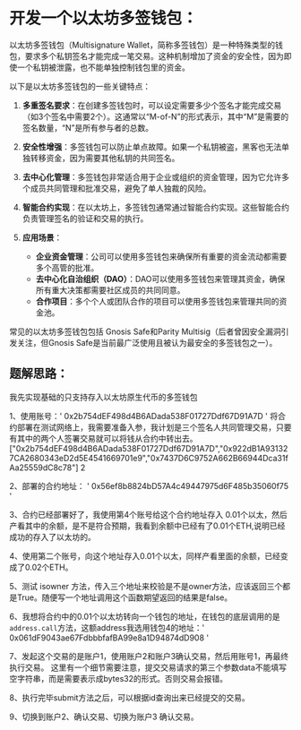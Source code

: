 # 开发一个以太坊多签钱包：

以太坊多签钱包（Multisignature Wallet，简称多签钱包）是一种特殊类型的钱包，要求多个私钥签名才能完成一笔交易。这种机制增加了资金的安全性，因为即使一个私钥被泄露，也不能单独控制钱包里的资金。

以下是以太坊多签钱包的一些关键特点：

1. **多重签名要求**：在创建多签钱包时，可以设定需要多少个签名才能完成交易（如3个签名中需要2个）。这通常以“M-of-N”的形式表示，其中“M”是需要的签名数量，“N”是所有参与者的总数。

2. **安全性增强**：多签钱包可以防止单点故障。如果一个私钥被盗，黑客也无法单独转移资金，因为需要其他私钥的共同签名。

3. **去中心化管理**：多签钱包非常适合用于企业或组织的资金管理，因为它允许多个成员共同管理和批准交易，避免了单人独裁的风险。

4. **智能合约实现**：在以太坊上，多签钱包通常通过智能合约实现。这些智能合约负责管理签名的验证和交易的执行。

5. **应用场景**：
   - **企业资金管理**：公司可以使用多签钱包来确保所有重要的资金流动都需要多个高管的批准。
   - **去中心化自治组织（DAO）**：DAO可以使用多签钱包来管理其资金，确保所有重大决策都需要社区成员的共同同意。
   - **合作项目**：多个个人或团队合作的项目可以使用多签钱包来管理共同的资金池。

常见的以太坊多签钱包包括 Gnosis Safe和Parity Multisig（后者曾因安全漏洞引发关注，但Gnosis Safe是当前最广泛使用且被认为最安全的多签钱包之一）。

## 题解思路：
我先实现基础的只支持存入以太坊原生代币的多签钱包

1、使用账号：' 0x2b754dEF498d4B6ADada538F01727Ddf67D91A7D ' 将合约部署在测试网络上，我需要准备入参，我计划是三个签名人共同管理交易，只要有其中的两个人签署交易就可以将钱从合约中转出去。
["0x2b754dEF498d4B6ADada538F01727Ddf67D91A7D","0x922dB1A931327CA2680343eD2d5E4541669701e9","0x7437D6C9752A662B66944Dca31fAa25559dC8c78"] 2

2、部署的合约地址： ' 0x56ef8b8824bD57A4c49447975d6F485b35060f75 '

3、合约已经部署好了，我使用第4个账号给这个合约地址存入 0.01个以太，然后产看其中的余额，是不是符合预期，我看到余额中已经有了0.01个ETH,说明已经成功的存入了以太坊的。

4、使用第二个账号，向这个地址存入0.01个以太，同样产看里面的余额，已经变成了0.02个ETH。

5、测试 isowner 方法，传入三个地址来校验是不是owner方法，应该返回三个都是True。随便写一个地址调用这个函数期望返回的结果是false。

6、我想将合约中的0.01个以太坊转向一个钱包的地址，在钱包的底层调用的是`address.call`方法，这额address我选用钱包4的地址：' 0x061dF9043ae67FdbbbfafBA99e8a1D94874dD908 ' 

7、发起这个交易的是账户1，使用账户2和账户3确认交易，然后用账号1，再最终执行交易。
   这里有一个细节需要注意，提交交易请求的第三个参数data不能填写空字符串，而是需要表示成bytes32的形式。否则交易会报错。

8、执行完毕submit方法之后，可以根据id查询出来已经提交的交易。

9、切换到账户2、确认交易、切换为账户3 确认交易。